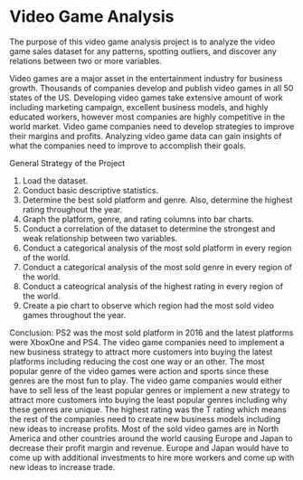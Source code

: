 # Video Game Analysis
The purpose of this video game analysis project is to analyze the video game sales dataset for any patterns, spotting outliers, and discover any relations between two or more variables.

Video games are a major asset in the entertainment industry for business growth. Thousands of companies develop and publish video games in all 50 states of the US. Developing video games take extensive amount of work including marketing campaign, excellent business models, and highly educated workers, however most companies are highly competitive in the world market. Video game companies need to develop strategies to improve their margins and profits. Analyzing video game data can gain insights of what the companies need to improve to accomplish their goals.

General Strategy of the Project

1. Load the dataset.
2. Conduct basic descriptive statistics.
3. Determine the best sold platform and genre. Also, determine the highest rating throughout the year.
4. Graph the platform, genre, and rating columns into bar charts.
5. Conduct a correlation of the dataset to determine the strongest and weak relationship between two variables.
6. Conduct a categorical analysis of the most sold platform in every region of the world.
7. Conduct a categorical analysis of the most sold genre in every region of the world.
8. Conduct a cateogrical analysis of the highest rating in every region of the world.
9. Create a pie chart to observe which region had the most sold video games throughout the year.

Conclusion:
PS2 was the most sold platform in 2016 and the latest platforms were XboxOne and PS4. The video game companies need to implement a new business strategy to attract more customers into buying the latest platforms including reducing the cost one way or an other. The most popular genre of the video games were action and sports since these genres are the most fun to play. The video game companies would either have to sell less of the least popular genres or implement a new strategy to attract more customers into buying the least popular genres including why these genres are unique. The highest rating was the T rating which means the rest of the companies need to create new business models including new ideas to increase profits. Most of the sold video games are in North America and other countries around the world causing Europe and Japan to decrease their profit margin and revenue. Europe and Japan would have to come up with additional investments to hire more workers and come up with new ideas to increase trade.
